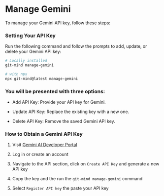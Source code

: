 # Manage Gemini

To manage your Gemini API key, follow these steps:

### Setting Your API Key

Run the following command and follow the prompts to add, update, or delete your Gemini API key:

```bash
# Locally installed
git-mind manage-gemini

# with npx
npx git-mind@latest manage-gemini
```

### You will be presented with three options:

- Add API Key: Provide your API key for Gemini.

- Update API Key: Replace the existing key with a new one.

- Delete API Key: Remove the saved Gemini API key.

### How to Obtain a Gemini API Key

1. Visit [Gemini AI Developer Portal](https://aistudio.google.com/app/apikey)

2. Log in or create an account

3. Navigate to the API section, click on `Create API Key` and generate a new API key

4. Copy the key and the run the `git-mind manage-gemini` command

5. Select `Register API key` the paste your API key
